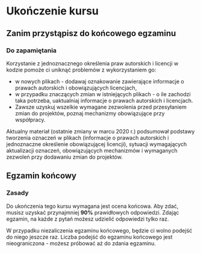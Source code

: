 # Ukończenie kursu

## Zanim przystąpisz do końcowego egzaminu

### Do zapamiętania

Korzystanie z jednoznacznego określenia praw autorskich i licencji w kodzie pomoże ci uniknąć problemów z wykorzystaniem go:

* w nowych plikach - dodawaj oznakowanie zawierające informacje o prawach autorskich i obowiązujących licencjach,
* w przypadku znaczących zmian w istniejących plikach - o ile zachodzi taka potrzeba, uaktualniaj informacje o prawach autorskich i licencjach.
* Zawsze uzyskuj wszelkie wymagane zezwolenia przed przesyłaniem zmian do projektów, poznaj mechanizmy obowiązujące przy współpracy.

Aktualny materiał (ostatnie zmiany w marcu 2020 r.) podsumował podstawy tworzenia oznaczeń w plikach (informacje o prawach autorskich i jednoznaczne określenie obowiązującej licencji), sytuacji wymagających aktualizacji oznaczeń, obowiązujących mechanizmów i wymaganych zezwoleń przy dodawaniu zmian do projektów.

## Egzamin końcowy

### Zasady

Do ukończenia tego kursu wymagana jest ocena końcowa. Aby zdać, musisz uzyskać przynajmniej **90%** prawidłowych odpowiedzi. Zdając egzamin, na każde z pytań możesz udzielić odpowiedzi tylko raz.

W przypadku niezaliczenia egzaminu końcowego, będzie ci wolno podejść do niego jeszcze raz. Liczba podejść do egzaminu końcowego jest nieograniczona - możesz próbować aż do zdania egzaminu.